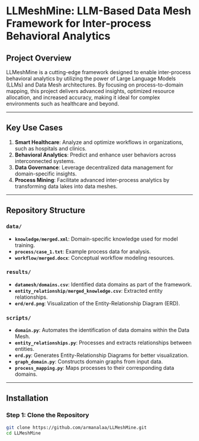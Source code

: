 # LLMeshMine: LLM-Based Data Mesh Framework for Inter-process Behavioral Analytics

## Project Overview
LLMeshMine is a cutting-edge framework designed to enable inter-process behavioral analytics by utilizing the power of Large Language Models (LLMs) and Data Mesh architectures. By focusing on process-to-domain mapping, this project delivers advanced insights, optimized resource allocation, and increased accuracy, making it ideal for complex environments such as healthcare and beyond.

---

## Key Use Cases
1. **Smart Healthcare**: Analyze and optimize workflows in organizations, such as hospitals and clinics.
2. **Behavioral Analytics**: Predict and enhance user behaviors across interconnected systems.
3. **Data Governance**: Leverage decentralized data management for domain-specific insights.
4. **Process Mining**: Facilitate advanced inter-process analytics by transforming data lakes into data meshes.

---

## Repository Structure

### `data/`
- **`knowledge/merged.xml`**: Domain-specific knowledge used for model training.
- **`process/case_1.txt`**: Example process data for analysis.
- **`workflow/merged.docx`**: Conceptual workflow modeling resources.

### `results/`
- **`datamesh/domains.csv`**: Identified data domains as part of the framework.
- **`entity_relationship/merged_knowledge.csv`**: Extracted entity relationships.
- **`erd/erd.png`**: Visualization of the Entity-Relationship Diagram (ERD).

### `scripts/`
- **`domain.py`**: Automates the identification of data domains within the Data Mesh.
- **`entity_relationships.py`**: Processes and extracts relationships between entities.
- **`erd.py`**: Generates Entity-Relationship Diagrams for better visualization.
- **`graph_domain.py`**: Constructs domain graphs from input data.
- **`process_mapping.py`**: Maps processes to their corresponding data domains.

---

## Installation

### Step 1: Clone the Repository
```bash
git clone https://github.com/armanalaa/LLMeshMine.git
cd LLMeshMine
